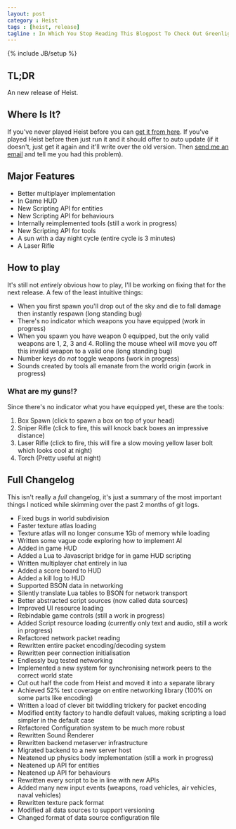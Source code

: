 ```yaml
---
layout: post
category : Heist
tags : [heist, release]
tagline : In Which You Stop Reading This Blogpost To Check Out Greenlight
---
```

{% include JB/setup %}


## TL;DR

An new release of Heist.

## Where Is It?

If you've never played Heist before you can [get it from here](http://www.placeholder-software.co.uk/static-files/setup/heistgame/publish.htm). If you've played Heist before then just run it and it should offer to auto update (if it doesn't, just get it again and it'll write over the old version. Then [send me an email](mailto://martin@placeholder-software.co.uk) and tell me you had this problem).

## Major Features

 - Better multiplayer implementation
 - In Game HUD
 - New Scripting API for entities
 - New Scripting API for behaviours
 - Internally reimplemented tools (still a work in progress)
 - New Scripting API for tools
 - A sun with a day night cycle (entire cycle is 3 minutes)
 - A Laser Rifle
 
## How to play

It's still not _entirely_ obvious how to play, I'll be working on fixing that for the next release. A few of the least intuitive things:

 - When you first spawn you'll drop out of the sky and die to fall damage then instantly respawn (long standing bug)
 - There's no indicator which weapons you have equipped (work in progress)
 - When you spawn you have weapon 0 equipped, but the only valid weapons are 1, 2, 3 and 4. Rolling the mouse wheel will move you off this invalid weapon to a valid one (long standing bug)
 - Number keys do _not_ toggle weapons (work in progress)
 - Sounds created by tools all emanate from the world origin (work in progress)

### What are my guns!?

Since there's no indicator what you have equipped yet, these are the tools:

1. Box Spawn (click to spawn a box on top of your head)
2. Sniper Rifle (click to fire, this will knock back boxes an impressive distance)
3. Laser Rifle (click to fire, this will fire a slow moving yellow laser bolt which looks cool at night)
4. Torch (Pretty useful at night)
 
## Full Changelog

This isn't really a _full_ changelog, it's just a summary of the most important things I noticed while skimming over the past 2 months of git logs.

 - Fixed bugs in world subdivision
 - Faster texture atlas loading
 - Texture atlas will no longer consume 1Gb of memory while loading
 - Written some vague code exploring how to implement AI
 - Added in game HUD
 - Added a Lua to Javascript bridge for in game HUD scripting
 - Written multiplayer chat entirely in lua
 - Added a score board to HUD
 - Added a kill log to HUD
 - Supported BSON data in networking
 - Silently translate Lua tables to BSON for network transport
 - Better abstracted script sources (now called data sources)
 - Improved UI resource loading
 - Rebindable game controls (still a work in progress)
 - Added Script resource loading (currently only text and audio, still a work in progress)
 - Refactored network packet reading
 - Rewritten entire packet encoding/decoding system
 - Rewritten peer connection initialisation
 - Endlessly bug tested networking
 - Implemented a new system for synchronising network peers to the correct world state
 - Cut out half the code from Heist and moved it into a separate library
 - Achieved 52% test coverage on entire networking library (100% on some parts like encoding)
 - Written a load of clever bit twiddling trickery for packet encoding
 - Modified entity factory to handle default values, making scripting a load simpler in the default case
 - Refactored Configuration system to be much more robust
 - Rewritten Sound Renderer
 - Rewritten backend metaserver infrastructure
 - Migrated backend to a new server host
 - Neatened up physics body implementation (still a work in progress)
 - Neatened up API for entities
 - Neatened up API for behaviours
 - Rewritten every script to be in line with new APIs
 - Added many new input events (weapons, road vehicles, air vehicles, naval vehicles)
 - Rewritten texture pack format
 - Modified all data sources to support versioning
 - Changed format of data source configuration file